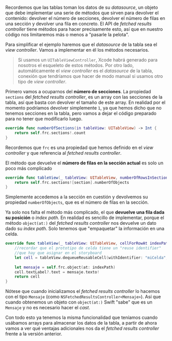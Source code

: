 

Recordemos que las tablas toman los datos de su *datasource*, un objeto que debe implementar una serie de métodos que sirven para devolver el contenido: devolver el número de secciones, devolver el número de filas en una sección y devolver una fila en concreto. El API de *fetched results controller* tiene métodos para hacer precisamente esto, así que en nuestro código nos limitaremos más o menos a "pasarle la pelota".

Para simplificar el ejemplo haremos que el *datasource* de la tabla sea el *view controller*. Vamos a implementar en él los métodos necesarios.

> Si usamos un `UITableViewController`, Xcode habrá generado para nosotros el esqueleto de estos métodos. Por otro lado, automáticamente el *view controller* es el *datasource* de la tabla, conexión que tendríamos que hacer de modo manual si usamos otro tipo de *view controller*.

Primero vamos a ocuparnos del **número de secciones**. La propiedad `sections` del *fetched results controller*, es un array con las secciones de la tabla, así que basta con devolver el tamaño de este array. En realidad por el momento podríamos devolver simplemente `1`, ya que hemos dicho que no tenemos secciones en la tabla, pero vamos a dejar el código preparado para no tener que modificarlo luego.

```swift
override func numberOfSections(in tableView: UITableView) -> Int {
    return self.frc.sections!.count
}
```

Recordemos que `frc` es una propiedad que hemos definido en el *view controller* y que referencia al *fetched results controller*.

El método que devuelve el **número de filas en la sección actual** es solo un poco más complicado

```swift
override func tableView(_ tableView: UITableView, numberOfRowsInSection section: Int) -> Int {
    return self.frc.sections![section].numberOfObjects
}
```

Simplemente accedemos a la sección en cuestión y devolvemos su propiedad `numberOfObjects`, que es el número de filas en la sección.

Ya solo nos falta el método más complicado, el que **devuelve una fila dada su posición** o *index path*. En realidad es sencillo de implementar, porque el método `object(at:)` del *fetched results controller* nos devuelve un dato dado su *index path*. Solo tenemos que "empaquetar" la información en una celda.

```swift
override func tableView(_ tableView: UITableView, cellForRowAt indexPath: IndexPath) -> UITableViewCell {
    //recordar que el prototipo de celda tiene un "reuse identifier"
    //que hay que asignar en el storyboard
    let cell = tableView.dequeueReusableCell(withIdentifier: "miCelda", for: indexPath)
    
    let mensaje = self.frc.object(at: indexPath)
    cell.textLabel?.text = mensaje.texto!
    return cell
}
```

Nótese que cuando inicializamos el *fetched results controller* lo hacemos con el tipo `Mensaje` (como `NSFetchedResultsController<Mensaje>`). Así que cuando obtenemos un objeto con `object(at:)` Swift "sabe" que es un `Mensaje` y no es necesario hacer el *cast*.

Con todo esto ya tenemos la misma funcionalidad que teníamos cuando usábamos arrays para almacenar los datos de la tabla, a partir de ahora vamos a ver qué ventajas adicionales nos da el *fetched results controller* frente a la versión anterior.
